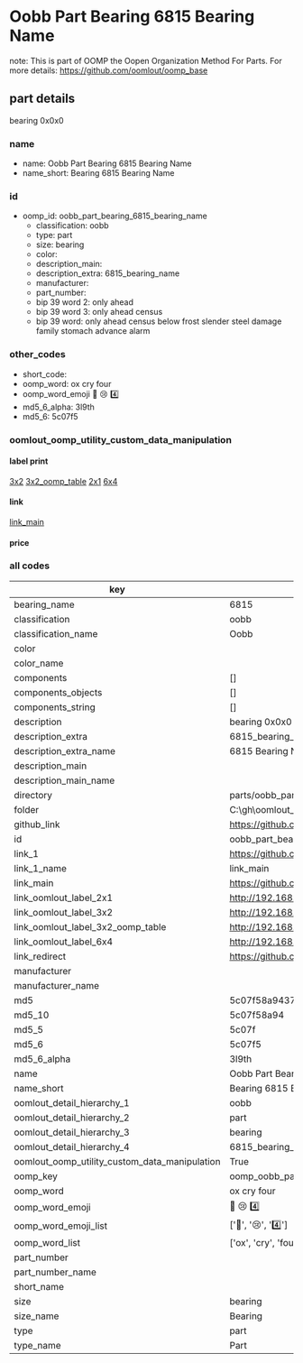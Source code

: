 # Oobb Part Bearing 6815 Bearing Name  

note: This is part of OOMP the Oopen Organization Method For Parts. For more details: https://github.com/oomlout/oomp_base

##  part details
  



bearing 0x0x0



### name
* name: Oobb Part Bearing 6815 Bearing Name
* name_short: Bearing 6815 Bearing Name
### id
* oomp_id: oobb_part_bearing_6815_bearing_name
  * classification: oobb
  * type: part
  * size: bearing
  * color: 
  * description_main: 
  * description_extra: 6815_bearing_name
  * manufacturer: 
  * part_number: 
  * bip 39 word 2: only ahead
  * bip 39 word 3: only ahead census
  * bip 39 word: only ahead census below frost slender steel damage family stomach advance alarm

### other_codes
* short_code: 
* oomp_word: ox cry four
* oomp_word_emoji :ox: :cry: :four:
* md5_6_alpha: 3l9th
* md5_6: 5c07f5






### oomlout_oomp_utility_custom_data_manipulation
#### label print
[3x2](http://192.168.1.245:1112/?label=oomp%203l9th)
[3x2_oomp_table](http://192.168.1.108:1112/?label=oomp%203l9th)
[2x1](http://192.168.1.242:1112/?label=oomp%203l9th)
[6x4](http://192.168.1.55:1112/?label=oomp%203l9th)    

#### link

[link_main](https://github.com/oomlout/oomlout_oobb_version_4_generated_parts/tree/main/navigation_oomp/oobb/part/bearing//6815_bearing_name/part)                              

#### price







### all codes 
| key | value |  
| --- | --- |  
| bearing_name | 6815 |  
| classification | oobb |  
| classification_name | Oobb |  
| color |  |  
| color_name |  |  
| components | [] |  
| components_objects | [] |  
| components_string | [] |  
| description | bearing 0x0x0 |  
| description_extra | 6815_bearing_name |  
| description_extra_name | 6815 Bearing Name |  
| description_main |  |  
| description_main_name |  |  
| directory | parts/oobb_part_bearing_6815_bearing_name |  
| folder | C:\gh\oomlout_oobb_version_4_generated_parts\parts\oobb_part_bearing_6815_bearing_name |  
| github_link | https://github.com/oomlout/oomlout_oomp_part_src/tree/main/parts/oobb_part_bearing_6815_bearing_name |  
| id | oobb_part_bearing_6815_bearing_name |  
| link_1 | https://github.com/oomlout/oomlout_oobb_version_4_generated_parts/tree/main/navigation_oomp/oobb/part/bearing//6815_bearing_name/part |  
| link_1_name | link_main |  
| link_main | https://github.com/oomlout/oomlout_oobb_version_4_generated_parts/tree/main/navigation_oomp/oobb/part/bearing//6815_bearing_name/part |  
| link_oomlout_label_2x1 | http://192.168.1.242:1112/?label=oomp%203l9th |  
| link_oomlout_label_3x2 | http://192.168.1.245:1112/?label=oomp%203l9th |  
| link_oomlout_label_3x2_oomp_table | http://192.168.1.108:1112/?label=oomp%203l9th |  
| link_oomlout_label_6x4 | http://192.168.1.55:1112/?label=oomp%203l9th |  
| link_redirect | https://github.com/oomlout/oomlout_oobb_version_4_generated_parts/tree/main/parts/hardware_bearing_6815 |  
| manufacturer |  |  
| manufacturer_name |  |  
| md5 | 5c07f58a94371aa72d2eb14c4a814cd8 |  
| md5_10 | 5c07f58a94 |  
| md5_5 | 5c07f |  
| md5_6 | 5c07f5 |  
| md5_6_alpha | 3l9th |  
| name | Oobb Part Bearing 6815 Bearing Name |  
| name_short | Bearing 6815 Bearing Name |  
| oomlout_detail_hierarchy_1 | oobb |  
| oomlout_detail_hierarchy_2 | part |  
| oomlout_detail_hierarchy_3 | bearing |  
| oomlout_detail_hierarchy_4 | 6815_bearing_name |  
| oomlout_oomp_utility_custom_data_manipulation | True |  
| oomp_key | oomp_oobb_part_bearing_6815_bearing_name |  
| oomp_word | ox cry four |  
| oomp_word_emoji | :ox: :cry: :four: |  
| oomp_word_emoji_list | [':ox:', ':cry:', ':four:'] |  
| oomp_word_list | ['ox', 'cry', 'four'] |  
| part_number |  |  
| part_number_name |  |  
| short_name |  |  
| size | bearing |  
| size_name | Bearing |  
| type | part |  
| type_name | Part |  
